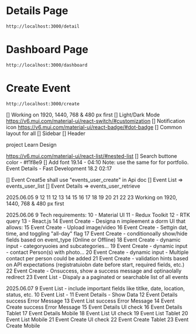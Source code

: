 # Details Page
`http://localhost:3000/detail`

# Dashboard Page
`http://localhost:3000/dashboard`

# Create Event
`http://localhost:3000/create`

[] Working on 1920, 1440, 768 & 480 px first
[] Light/Dark Mode https://v6.mui.com/material-ui/react-switch/#customization
[] Notification icon https://v6.mui.com/material-ui/react-badge/#dot-badge
[] Common layout for all
    [] Sidebar
    [] Header


project
Learn
Design

https://v6.mui.com/material-ui/react-list/#nested-list
[] Search buttone color - #f1f8e9
[] Add font
    19.14 - 04:10
    Note: use the same for for portfolio.
Event Details 
    -    Fast Development 18.2 02:17


[] Event Creat5e shall use  "events_user_create" in Api doc
[] Event List => events_user_list
[] Event Details => events_user_retrieve

2025.06.05
9
12
11
12
13
14
15
16
17
18
19
20
21
22
23 Working on 1920, 1440, 768 & 480 px first

2025.06.06
9  Tech requirements:
10 - Material UI
11 - Redux Toolkit
12 - RTK query
13 - React.js
14 Event Create - Designa n impleement a dorm UI that allows:
15    Event Create - Upload image/video
16    Event Create - Settgin dat, time, and toggling "all-day" flag
17    Event Create - conditionoally show/hide fields based on event_type (Online or Offline)
18    Event Create - dynamic input - categoryuoies and subcategories...
19    Event Create - dynamic input - contact Person(s) with photo...
20    Event Create - dynamic input - Multiple contact per person could be added
21 Event Create - validation hints based on API expectations (registratuiobn date before start, required fields, etc.)
22 Event Create - Onsuccess, show a success message and optinaolally redirect
23 Event List - Dispaly a a paginated or searchable list of all events 

2025.06.07
9  Event List - include important fields like titlke, date, location, status, etc.
10 Event List - 
11 Event Details - Show Data
12 Event Details success Error Message
13 Event List success Error Message
14 Event Create success Error Message
15 Event Details UI check
16 Event Details Tablet
17 Event Details Mobile
18 Event List UI check
19 Event List Tablet
20 Event List Mobile
21 Event Create UI check
22 Event Create Tablet
23 Event Create Mobile